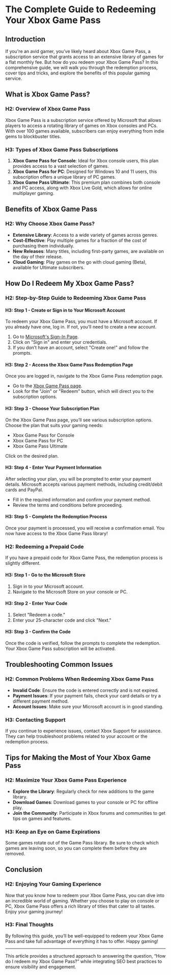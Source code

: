 # The Complete Guide to Redeeming Your Xbox Game Pass

## Introduction

If you're an avid gamer, you’ve likely heard about Xbox Game Pass, a subscription service that grants access to an extensive library of games for a flat monthly fee. But how do you redeem your Xbox Game Pass? In this comprehensive guide, we will walk you through the redemption process, cover tips and tricks, and explore the benefits of this popular gaming service. 

## What is Xbox Game Pass?

### H2: Overview of Xbox Game Pass

Xbox Game Pass is a subscription service offered by Microsoft that allows players to access a rotating library of games on Xbox consoles and PCs. With over 100 games available, subscribers can enjoy everything from indie gems to blockbuster titles. 

### H3: Types of Xbox Game Pass Subscriptions

1. **Xbox Game Pass for Console**: Ideal for Xbox console users, this plan provides access to a vast selection of games.
2. **Xbox Game Pass for PC**: Designed for Windows 10 and 11 users, this subscription offers a unique library of PC games.
3. **Xbox Game Pass Ultimate**: This premium plan combines both console and PC access, along with Xbox Live Gold, which allows for online multiplayer gaming.

## Benefits of Xbox Game Pass

### H2: Why Choose Xbox Game Pass?

- **Extensive Library**: Access to a wide variety of games across genres.
- **Cost-Effective**: Play multiple games for a fraction of the cost of purchasing them individually.
- **New Releases**: Many titles, including first-party games, are available on the day of their release.
- **Cloud Gaming**: Play games on the go with cloud gaming (Beta), available for Ultimate subscribers.

## How Do I Redeem My Xbox Game Pass?

### H2: Step-by-Step Guide to Redeeming Xbox Game Pass

#### H3: Step 1 - Create or Sign in to Your Microsoft Account

To redeem your Xbox Game Pass, you must have a Microsoft account. If you already have one, log in. If not, you’ll need to create a new account.

1. Go to [Microsoft's Sign-In Page](https://account.microsoft.com/).
2. Click on "Sign in" and enter your credentials.
3. If you don’t have an account, select "Create one!" and follow the prompts.

#### H3: Step 2 - Access the Xbox Game Pass Redemption Page

Once you are logged in, navigate to the Xbox Game Pass redemption page.

- Go to the [Xbox Game Pass page](https://www.xbox.com/en-US/xbox-game-pass).
- Look for the "Join" or "Redeem" button, which will direct you to the subscription options.

#### H3: Step 3 - Choose Your Subscription Plan

On the Xbox Game Pass page, you’ll see various subscription options. Choose the plan that suits your gaming needs:

- Xbox Game Pass for Console
- Xbox Game Pass for PC
- Xbox Game Pass Ultimate

Click on the desired plan.

#### H3: Step 4 - Enter Your Payment Information

After selecting your plan, you will be prompted to enter your payment details. Microsoft accepts various payment methods, including credit/debit cards and PayPal.

- Fill in the required information and confirm your payment method.
- Review the terms and conditions before proceeding.

#### H3: Step 5 - Complete the Redemption Process

Once your payment is processed, you will receive a confirmation email. You now have access to the Xbox Game Pass library!

### H2: Redeeming a Prepaid Code

If you have a prepaid code for Xbox Game Pass, the redemption process is slightly different.

#### H3: Step 1 - Go to the Microsoft Store

1. Sign in to your Microsoft account.
2. Navigate to the Microsoft Store on your console or PC.

#### H3: Step 2 - Enter Your Code

1. Select "Redeem a code."
2. Enter your 25-character code and click "Next."

#### H3: Step 3 - Confirm the Code

Once the code is verified, follow the prompts to complete the redemption. Your Xbox Game Pass subscription will be activated.

## Troubleshooting Common Issues

### H2: Common Problems When Redeeming Xbox Game Pass

- **Invalid Code**: Ensure the code is entered correctly and is not expired.
- **Payment Issues**: If your payment fails, check your card details or try a different payment method.
- **Account Issues**: Make sure your Microsoft account is in good standing.

### H3: Contacting Support

If you continue to experience issues, contact Xbox Support for assistance. They can help troubleshoot problems related to your account or the redemption process.

## Tips for Making the Most of Your Xbox Game Pass

### H2: Maximize Your Xbox Game Pass Experience

- **Explore the Library**: Regularly check for new additions to the game library.
- **Download Games**: Download games to your console or PC for offline play.
- **Join the Community**: Participate in Xbox forums and communities to get tips on games and features.

### H3: Keep an Eye on Game Expirations

Some games rotate out of the Game Pass library. Be sure to check which games are leaving soon, so you can complete them before they are removed.

## Conclusion

### H2: Enjoying Your Gaming Experience

Now that you know how to redeem your Xbox Game Pass, you can dive into an incredible world of gaming. Whether you choose to play on console or PC, Xbox Game Pass offers a rich library of titles that cater to all tastes. Enjoy your gaming journey!

### H3: Final Thoughts

By following this guide, you’ll be well-equipped to redeem your Xbox Game Pass and take full advantage of everything it has to offer. Happy gaming!

---

This article provides a structured approach to answering the question, “How do I redeem my Xbox Game Pass?” while integrating SEO best practices to ensure visibility and engagement.

